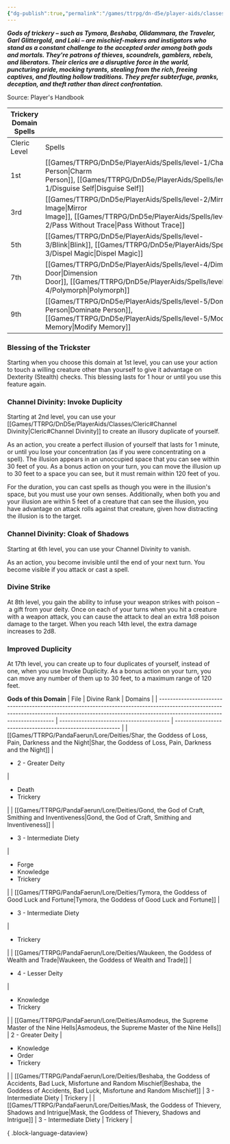 ```yaml
---
{"dg-publish":true,"permalink":"/games/ttrpg/dn-d5e/player-aids/classes/class-specialisations/cleric-trickery-domain/","tags":["TTRPG/DND/5e"],"noteIcon":""}
---
```



**_Gods of trickery – such as Tymora, Beshaba, Olidammara, the Traveler, Garl Glittergold, and Loki – are mischief-makers and instigators who stand as a constant challenge to the accepted order among both gods and mortals. They're patrons of thieves, scoundrels, gamblers, rebels, and liberators. Their clerics are a disruptive force in the world, puncturing pride, mocking tyrants, stealing from the rich, freeing captives, and flouting hollow traditions. They prefer subterfuge, pranks, deception, and theft rather than direct confrontation._**

Source: Player's Handbook

|Trickery Domain Spells|   |
|---|---|
|Cleric Level|Spells|
|1st|[[Games/TTRPG/DnD5e/PlayerAids/Spells/level-1/Charm Person\|Charm Person]], [[Games/TTRPG/DnD5e/PlayerAids/Spells/level-1/Disguise Self\|Disguise Self]]|
|3rd|[[Games/TTRPG/DnD5e/PlayerAids/Spells/level-2/Mirror Image\|Mirror Image]], [[Games/TTRPG/DnD5e/PlayerAids/Spells/level-2/Pass Without Trace\|Pass Without Trace]]|
|5th|[[Games/TTRPG/DnD5e/PlayerAids/Spells/level-3/Blink\|Blink]], [[Games/TTRPG/DnD5e/PlayerAids/Spells/level-3/Dispel Magic\|Dispel Magic]]|
|7th|[[Games/TTRPG/DnD5e/PlayerAids/Spells/level-4/Dimension Door\|Dimension Door]], [[Games/TTRPG/DnD5e/PlayerAids/Spells/level-4/Polymorph\|Polymorph]]|
|9th|[[Games/TTRPG/DnD5e/PlayerAids/Spells/level-5/Dominate Person\|Dominate Person]], [[Games/TTRPG/DnD5e/PlayerAids/Spells/level-5/Modify Memory\|Modify Memory]]|

### Blessing of the Trickster

Starting when you choose this domain at 1st level, you can use your action to touch a willing creature other than yourself to give it advantage on Dexterity (Stealth) checks. This blessing lasts for 1 hour or until you use this feature again.

### Channel Divinity: Invoke Duplicity

Starting at 2nd level, you can use your [[Games/TTRPG/DnD5e/PlayerAids/Classes/Cleric#Channel Divinity\|Cleric#Channel Divinity]] to create an illusory duplicate of yourself.

As an action, you create a perfect illusion of yourself that lasts for 1 minute, or until you lose your concentration (as if you were concentrating on a spell). The illusion appears in an unoccupied space that you can see within 30 feet of you. As a bonus action on your turn, you can move the illusion up to 30 feet to a space you can see, but it must remain within 120 feet of you.

For the duration, you can cast spells as though you were in the illusion's space, but you must use your own senses. Additionally, when both you and your illusion are within 5 feet of a creature that can see the illusion, you have advantage on attack rolls against that creature, given how distracting the illusion is to the target.

### Channel Divinity: Cloak of Shadows

Starting at 6th level, you can use your Channel Divinity to vanish.

As an action, you become invisible until the end of your next turn. You become visible if you attack or cast a spell.

### Divine Strike

At 8th level, you gain the ability to infuse your weapon strikes with poison – a gift from your deity. Once on each of your turns when you hit a creature with a weapon attack, you can cause the attack to deal an extra 1d8 poison damage to the target. When you reach 14th level, the extra damage increases to 2d8.

### Improved Duplicity

At 17th level, you can create up to four duplicates of yourself, instead of one, when you use Invoke Duplicity. As a bonus action on your turn, you can move any number of them up to 30 feet, to a maximum range of 120 feet.

**Gods of this Domain**
| File                                                                                                                                                                                                 | Divine Rank                              | Domains                                                    |
| ---------------------------------------------------------------------------------------------------------------------------------------------------------------------------------------------------- | ---------------------------------------- | ---------------------------------------------------------- |
| [[Games/TTRPG/PandaFaerun/Lore/Deities/Shar, the Goddess of Loss, Pain, Darkness and the Night\|Shar, the Goddess of Loss, Pain, Darkness and the Night]]                                         | <ul><li>2 - Greater Deity</li></ul>      | <ul><li>Death</li><li>Trickery</li></ul>                   |
| [[Games/TTRPG/PandaFaerun/Lore/Deities/Gond, the God of Craft, Smithing and Inventiveness\|Gond, the God of Craft, Smithing and Inventiveness]]                                                   | <ul><li>3 - Intermediate Diety</li></ul> | <ul><li>Forge</li><li>Knowledge</li><li>Trickery</li></ul> |
| [[Games/TTRPG/PandaFaerun/Lore/Deities/Tymora, the Goddess of Good Luck and Fortune\|Tymora, the Goddess of Good Luck and Fortune]]                                                               | <ul><li>3 - Intermediate Diety</li></ul> | <ul><li>Trickery</li></ul>                                 |
| [[Games/TTRPG/PandaFaerun/Lore/Deities/Waukeen, the Goddess of Wealth and Trade\|Waukeen, the Goddess of Wealth and Trade]]                                                                       | <ul><li>4 - Lesser Deity</li></ul>       | <ul><li>Knowledge</li><li>Trickery</li></ul>               |
| [[Games/TTRPG/PandaFaerun/Lore/Deities/Asmodeus, the Supreme Master of the Nine Hells\|Asmodeus, the Supreme Master of the Nine Hells]]                                                           | 2 - Greater Deity                        | <ul><li>Knowledge</li><li>Order</li><li>Trickery</li></ul> |
| [[Games/TTRPG/PandaFaerun/Lore/Deities/Beshaba, the Goddess of Accidents, Bad Luck, Misfortune and Random Mischief\|Beshaba, the Goddess of Accidents, Bad Luck, Misfortune and Random Mischief]] | 3 - Intermediate Diety                   | Trickery                                                   |
| [[Games/TTRPG/PandaFaerun/Lore/Deities/Mask, the Goddess of Thievery, Shadows and Intrigue\|Mask, the Goddess of Thievery, Shadows and Intrigue]]                                                 | 3 - Intermediate Diety                   | Trickery                                                   |

{ .block-language-dataview}
